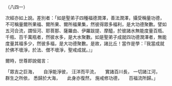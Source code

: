 （八四一）

次經亦如上說。差別者：「如是聖弟子四種福德潤澤，善法潤澤，攝受稱量功德，不可稱量爾所果福、爾所果、爾所福果集，然彼得眾多福利，是大功德聚數。譬如五河合流，謂恒河、耶菩那、薩羅由、伊羅跋提、摩醯，於彼諸水無能度量百瓶、千瓶、百千萬瓶者，然彼水多，是大水聚數。如是聖弟子成就四功德潤澤者，無能度量其福多少，然彼多福，是大功德聚數。是故，諸比丘！當作是學：『我當成就於佛不壞淨，於法、僧不壞淨，聖戒成就。』」

爾時，世尊即說偈言：

「眾吉之巨海，　　自淨能淨彼，
汪洋而平流，　　實諸百川長，
一切諸江河，　　群生之所依，
悉歸於大海，　　此身亦復然，
施戒修功德，　　百福流所歸。」






